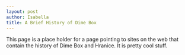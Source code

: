 ```yaml
---
layout: post
author: Isabella
title: A Brief History of Dime Box
---
```


This page is a place holder for a page pointing to sites on the web
that contain the history of Dime Box and Hranice. It is pretty cool stuff.
